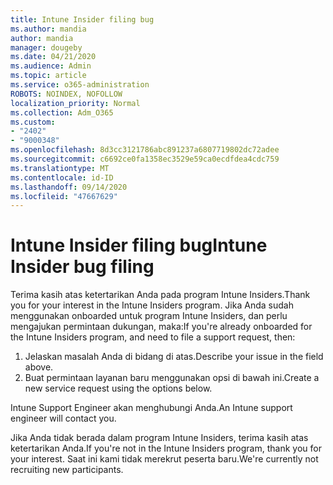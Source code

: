 ```yaml
---
title: Intune Insider filing bug
ms.author: mandia
author: mandia
manager: dougeby
ms.date: 04/21/2020
ms.audience: Admin
ms.topic: article
ms.service: o365-administration
ROBOTS: NOINDEX, NOFOLLOW
localization_priority: Normal
ms.collection: Adm_O365
ms.custom:
- "2402"
- "9000348"
ms.openlocfilehash: 8d3cc3121786abc891237a6807719802dc72adee
ms.sourcegitcommit: c6692ce0fa1358ec3529e59ca0ecdfdea4cdc759
ms.translationtype: MT
ms.contentlocale: id-ID
ms.lasthandoff: 09/14/2020
ms.locfileid: "47667629"
---
```

# <a name="intune-insider-bug-filing"></a><span data-ttu-id="8069a-102">Intune Insider filing bug</span><span class="sxs-lookup"><span data-stu-id="8069a-102">Intune Insider bug filing</span></span>

<span data-ttu-id="8069a-103">Terima kasih atas ketertarikan Anda pada program Intune Insiders.</span><span class="sxs-lookup"><span data-stu-id="8069a-103">Thank you for your interest in the Intune Insiders program.</span></span> <span data-ttu-id="8069a-104">Jika Anda sudah menggunakan onboarded untuk program Intune Insiders, dan perlu mengajukan permintaan dukungan, maka:</span><span class="sxs-lookup"><span data-stu-id="8069a-104">If you're already onboarded for the Intune Insiders program, and need to file a support request, then:</span></span>

1. <span data-ttu-id="8069a-105">Jelaskan masalah Anda di bidang di atas.</span><span class="sxs-lookup"><span data-stu-id="8069a-105">Describe your issue in the field above.</span></span>
2. <span data-ttu-id="8069a-106">Buat permintaan layanan baru menggunakan opsi di bawah ini.</span><span class="sxs-lookup"><span data-stu-id="8069a-106">Create a new service request using the options below.</span></span>

<span data-ttu-id="8069a-107">Intune Support Engineer akan menghubungi Anda.</span><span class="sxs-lookup"><span data-stu-id="8069a-107">An Intune support engineer will contact you.</span></span>

<span data-ttu-id="8069a-108">Jika Anda tidak berada dalam program Intune Insiders, terima kasih atas ketertarikan Anda.</span><span class="sxs-lookup"><span data-stu-id="8069a-108">If you're not in the Intune Insiders program, thank you for your interest.</span></span> <span data-ttu-id="8069a-109">Saat ini kami tidak merekrut peserta baru.</span><span class="sxs-lookup"><span data-stu-id="8069a-109">We're currently not recruiting new participants.</span></span>
